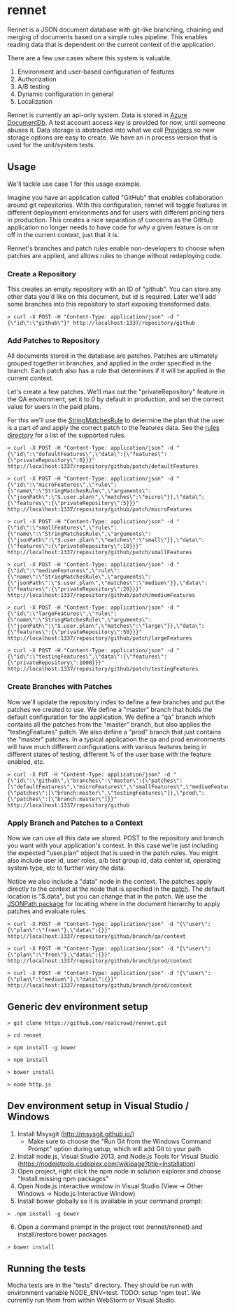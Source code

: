 ﻿# rennet
Rennet is a JSON document database with git-like branching, chaining and merging of documents based on a simple rules pipeline. This enables reading data that is dependent on the current context of the application.

There are a few use cases where this system is valuable.

1. Environment and user-based configuration of features
2. Authorization
3. A/B testing
4. Dynamic configuration in general
5. Localization

Rennet is currently an api-only system. Data is stored in [Azure DocumentDb](http://azure.microsoft.com/en-us/services/documentdb/). A test account access key is provided for now, until someone abuses it. Data storage is abstracted into what we call [Providers](https://github.com/realcrowd/rennet/tree/master/providers) so new storage options are easy to create. We have an in process version that is used for the unit/system tests.

## Usage
We'll tackle use case 1 for this usage example.

Imagine you have an application called "GitHub" that enables collaboration around git repositories. With this configuration, rennet will toggle features in different deployment environments and for users with different pricing tiers in production. This creates a nice separation of concerns as the GitHub application no longer needs to have code for _why_ a given feature is on or off in the current context, just that it is.

Rennet's branches and patch rules enable non-developers to choose when patches are applied, and allows rules to change without redeploying code.

### Create a Repository
This creates an empty repository with an ID of "github". You can store any other data you'd like on this document, but id is required. Later we'll add some branches into this repository to start exposing transformed data.

```
> curl -X POST -H "Content-Type: application/json" -d "{\"id\":\"github\"}" http://localhost:1337/repository/github
```

### Add Patches to Repository
All documents stored in the database are patches. Patches are ultimately grouped together in branches, and applied in the order specified in the branch. Each patch also has a rule that determines if it will be applied in the current context.

Let's create a few patches. We'll max out the "privateRepository" feature in the QA environment, set it to 0 by default in production, and set the correct value for users in the paid plans.

For this we'll use the [StringMatchesRule](https://github.com/realcrowd/rennet/blob/master/models/rules/StringMatchesRule.js) to determine the plan that the user is a part of and apply the correct patch to the features data. See the [rules directory](https://github.com/realcrowd/rennet/tree/master/models/rules) for a list of the supported rules.

```
> curl -X POST -H "Content-Type: application/json" -d "{\"id\":\"defaultFeatures\",\"data\":{\"features\":{\"privateRepository\":0}}}" http://localhost:1337/repository/github/patch/defaultFeatures

> curl -X POST -H "Content-Type: application/json" -d "{\"id\":\"microFeatures\",\"rule\":{\"name\":\"StringMatchesRule\",\"arguments\":{\"jsonPath\":\"$.user.plan\",\"matches\":\"micro\"}},\"data\":{\"features\":{\"privateRepository\":5}}}" http://localhost:1337/repository/github/patch/microFeatures

> curl -X POST -H "Content-Type: application/json" -d "{\"id\":\"smallFeatures\",\"rule\":{\"name\":\"StringMatchesRule\",\"arguments\":{\"jsonPath\":\"$.user.plan\",\"matches\":\"small\"}},\"data\":{\"features\":{\"privateRepository\":10}}}" http://localhost:1337/repository/github/patch/smallFeatures

> curl -X POST -H "Content-Type: application/json" -d "{\"id\":\"mediumFeatures\",\"rule\":{\"name\":\"StringMatchesRule\",\"arguments\":{\"jsonPath\":\"$.user.plan\",\"matches\":\"medium\"}},\"data\":{\"features\":{\"privateRepository\":20}}}" http://localhost:1337/repository/github/patch/mediumFeatures

> curl -X POST -H "Content-Type: application/json" -d "{\"id\":\"largeFeatures\",\"rule\":{\"name\":\"StringMatchesRule\",\"arguments\":{\"jsonPath\":\"$.user.plan\",\"matches\":\"large\"}},\"data\":{\"features\":{\"privateRepository\":50}}}" http://localhost:1337/repository/github/patch/largeFeatures

> curl -X POST -H "Content-Type: application/json" -d "{\"id\":\"testingFeatures\",\"data\":{\"features\":{\"privateRepository\":1000}}}" http://localhost:1337/repository/github/patch/testingFeatures

```

### Create Branches with Patches
Now we'll update the repository index to define a few branches and put the patches we created to use. We define a "master" branch that holds the default configuration for the application. We define a "qa" branch which contains all the patches from the "master" branch, but also applies the "testingFeatures" patch. We also define a "prod" branch that just contains the "master" patches. In a typical application the qa and prod environments will have much different configurations with various features being in different states of testing, different % of the user base with the feature enabled, etc.

```
> curl -X PUT -H "Content-Type: application/json" -d "{\"id\":\"github\",\"branches\":\"master\":{\"patches\":[\"defaultFeatures\",\"microFeatures\",\"smallFeatures\",\"mediumFeatures\",\"largeFeatures\"]},\"qa\":{\"patches\":[\"branch:master\",\"testingFeatures\"]},\"prod\":{\"patches\":[\"branch:master\"]}}" http://localhost:1337/repository/github

```

### Apply Branch and Patches to a Context
Now we can use all this data we stored. POST to the repository and branch you want with your application's context. In this case we're just including the expected "user.plan" object that is used in the patch rules. You might also include user id, user roles, a/b test group id, data center id, operating system type, etc to further vary the data.

Notice we also include a "data" node in the context. The patches apply directly to the context at the node that is specified in the [patch](https://github.com/realcrowd/rennet/blob/master/models/Patch.js). The default location is "$.data", but you can change that in the patch. We use the [JSONPath package](https://www.npmjs.org/package/JSONPath) for locating where in the document hierarchy to apply patches and evaluate rules.

```
> curl -X POST -H "Content-Type: application/json" -d "{\"user\":{\"plan\":\"free\"},\"data\":{}}" http://localhost:1337/repository/github/branch/qa/context

> curl -X POST -H "Content-Type: application/json" -d "{\"user\":{\"plan\":\"free\"},\"data\":{}}" http://localhost:1337/repository/github/branch/prod/context

> curl -X POST -H "Content-Type: application/json" -d "{\"user\":{\"plan\":\"medium\"},\"data\":{}}" http://localhost:1337/repository/github/branch/prod/context

```

## Generic dev environment setup

```
> git clone https://github.com/realcrowd/rennet.git

> cd rennet

> npm install -g bower

> npm install

> bower install

> node http.js
```

## Dev environment setup in Visual Studio / Windows
1. Install Msysgit (http://msysgit.github.io/)
	- Make sure to choose the "Run Git from the Windows Command Prompt" option during setup, which will add Git to your path
2. Install node.js, Visual Studio 2013, and Node.js Tools for Visual Studio (https://nodejstools.codeplex.com/wikipage?title=Installation)
3. Open project, right click the npm node in solution explorer and choose "Install missing npm packages"
4. Open Node.js interactive window in Visual Studio (View -> Other Windows -> Node.js Interactive Window)
5. Install bower globally so it is available in your command prompt:

```
> .npm install -g bower
```

6. Open a command prompt in the project root (rennet/rennet) and install/restore bower packages

```
> bower install
```

## Running the tests
Mocha tests are in the "tests" directory. They should be run with environment variable NODE_ENV=test. TODO: setup 'npm test'. We currently run them from within WebStorm or Visual Studio.
